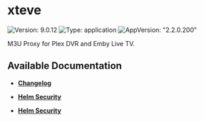 # xteve

![Version: 9.0.12](https://img.shields.io/badge/Version-9.0.12-informational?style=flat-square) ![Type: application](https://img.shields.io/badge/Type-application-informational?style=flat-square) ![AppVersion: "2.2.0.200"](https://img.shields.io/badge/AppVersion-"2.2.0.200"-informational?style=flat-square)

M3U Proxy for Plex DVR and Emby Live TV.

## Available Documentation

- [**Changelog**](CHANGELOG)

- [**Helm Security**](container-security)

- [**Helm Security**](helm-security)

